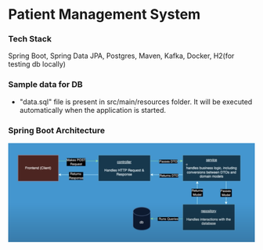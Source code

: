 # Patient Management System

### Tech Stack
Spring Boot, Spring Data JPA, Postgres, Maven, Kafka, Docker, H2(for testing db locally)

### Sample data for DB
- "data.sql" file is present in src/main/resources folder. It will be executed automatically when the application is started.

### Spring Boot Architecture
![Spring-Boot-Architecture](https://github.com/naveen-v-v/patient-management-system/blob/dev/springboot-architecture.png)